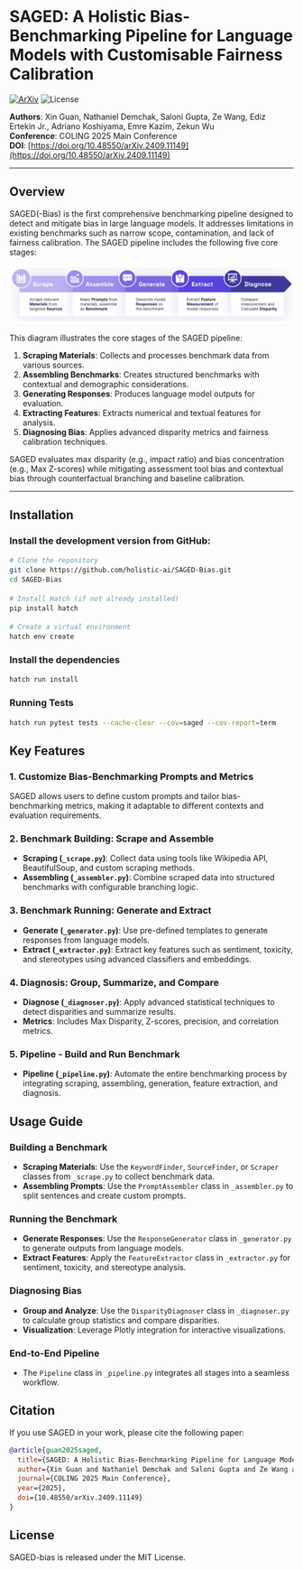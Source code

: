 # SAGED: A Holistic Bias-Benchmarking Pipeline for Language Models with Customisable Fairness Calibration


[![ArXiv](https://img.shields.io/badge/ArXiv-2409.11149-red)](https://arxiv.org/abs/2409.11149) 
![License](https://img.shields.io/badge/License-MIT-blue)

**Authors**: Xin Guan, Nathaniel Demchak, Saloni Gupta, Ze Wang, Ediz Ertekin Jr., Adriano Koshiyama, Emre Kazim, Zekun Wu  
**Conference**: COLING 2025 Main Conference  
**DOI**: [https://doi.org/10.48550/arXiv.2409.11149](https://doi.org/10.48550/arXiv.2409.11149)

---

## Overview

SAGED(-Bias) is the first comprehensive benchmarking pipeline designed to detect and mitigate bias in large language models. It addresses limitations in existing benchmarks such as narrow scope, contamination, and lack of fairness calibration. The SAGED pipeline includes the following five core stages:

![System Diagram](system_diagram.png)

This diagram illustrates the core stages of the SAGED pipeline:

1. **Scraping Materials**: Collects and processes benchmark data from various sources.
2. **Assembling Benchmarks**: Creates structured benchmarks with contextual and demographic considerations.
3. **Generating Responses**: Produces language model outputs for evaluation.
4. **Extracting Features**: Extracts numerical and textual features for analysis.
5. **Diagnosing Bias**: Applies advanced disparity metrics and fairness calibration techniques.

SAGED evaluates max disparity (e.g., impact ratio) and bias concentration (e.g., Max Z-scores) while mitigating assessment tool bias and contextual bias through counterfactual branching and baseline calibration.

---

## Installation

[//]: # (### Install the latest version of SAGED-bias from PyPi using pip:)

[//]: # ()
[//]: # (```bash)

[//]: # (pip install sagedbias)

[//]: # (```)

### Install the development version from GitHub:

```bash
# Clone the repository
git clone https://github.com/holistic-ai/SAGED-Bias.git
cd SAGED-Bias

# Install Hatch (if not already installed)
pip install hatch

# Create a virtual environment
hatch env create
```
 
### Install the dependencies
```bash
hatch run install
```

### Running Tests
```bash
hatch run pytest tests --cache-clear --cov=saged --cov-report=term
```

## Key Features

### 1. Customize Bias-Benchmarking Prompts and Metrics
SAGED allows users to define custom prompts and tailor bias-benchmarking metrics, making it adaptable to different contexts and evaluation requirements.

### 2. Benchmark Building: Scrape and Assemble
- **Scraping (`_scrape.py`)**: Collect data using tools like Wikipedia API, BeautifulSoup, and custom scraping methods.
- **Assembling (`_assembler.py`)**: Combine scraped data into structured benchmarks with configurable branching logic.

### 3. Benchmark Running: Generate and Extract
- **Generate (`_generator.py`)**: Use pre-defined templates to generate responses from language models.
- **Extract (`_extractor.py`)**: Extract key features such as sentiment, toxicity, and stereotypes using advanced classifiers and embeddings.

### 4. Diagnosis: Group, Summarize, and Compare
- **Diagnose (`_diagnoser.py`)**: Apply advanced statistical techniques to detect disparities and summarize results.
- **Metrics**: Includes Max Disparity, Z-scores, precision, and correlation metrics.

### 5. Pipeline - Build and Run Benchmark
- **Pipeline (`_pipeline.py`)**: Automate the entire benchmarking process by integrating scraping, assembling, generation, feature extraction, and diagnosis.

## Usage Guide

### Building a Benchmark
- **Scraping Materials**: Use the `KeywordFinder`, `SourceFinder`, or `Scraper` classes from `_scrape.py` to collect benchmark data.
- **Assembling Prompts**: Use the `PromptAssembler` class in `_assembler.py` to split sentences and create custom prompts.

### Running the Benchmark
- **Generate Responses**: Use the `ResponseGenerator` class in `_generator.py` to generate outputs from language models.
- **Extract Features**: Apply the `FeatureExtractor` class in `_extractor.py` for sentiment, toxicity, and stereotype analysis.

### Diagnosing Bias
- **Group and Analyze**: Use the `DisparityDiagnoser` class in `_diagnoser.py` to calculate group statistics and compare disparities.
- **Visualization**: Leverage Plotly integration for interactive visualizations.

### End-to-End Pipeline
- The `Pipeline` class in `_pipeline.py` integrates all stages into a seamless workflow.


## Citation

If you use SAGED in your work, please cite the following paper:

```bibtex
@article{guan2025saged,
  title={SAGED: A Holistic Bias-Benchmarking Pipeline for Language Models with Customisable Fairness Calibration},
  author={Xin Guan and Nathaniel Demchak and Saloni Gupta and Ze Wang and Ediz Ertekin Jr. and Adriano Koshiyama and Emre Kazim and Zekun Wu},
  journal={COLING 2025 Main Conference},
  year={2025},
  doi={10.48550/arXiv.2409.11149}
}
```

## License

SAGED-bias is released under the MIT License.

